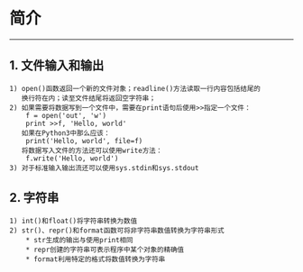 # **简介**
***


## **1. 文件输入和输出**
    1) open()函数返回一个新的文件对象；readline()方法读取一行内容包括结尾的
       换行符在内；读至文件结尾将返回空字符串；
    2) 如果需要将数据写到一个文件中，需要在print语句后使用>>指定一个文件：
        f = open('out', 'w')
        print >>f, 'Hello, world'
       如果在Python3中那么应该：
        print('Hello, world', file=f)
       将数据写入文件的方法还可以使用write方法：
        f.write('Hello, world')
    3) 对于标准输入输出流还可以使用sys.stdin和sys.stdout

## **2. 字符串**
    1) int()和float()将字符串转换为数值
    2) str()、repr()和format函数可将非字符串数值转换为字符串形式
        * str生成的输出与使用print相同
        * repr创建的字符串可表示程序中某个对象的精确值
        * format利用特定的格式将数值转换为字符串

